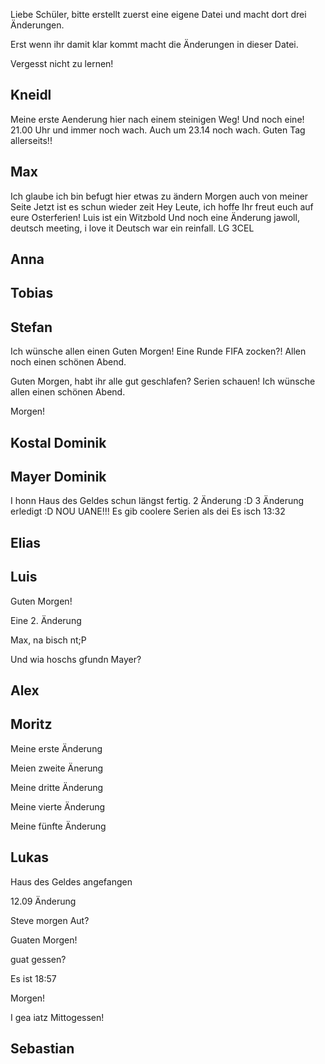 Liebe Schüler, 
bitte erstellt zuerst eine eigene Datei und macht dort drei Änderungen. 

Erst wenn ihr damit klar kommt macht die Änderungen in dieser Datei. 

Vergesst nicht zu lernen! 


Kneidl
-
Meine erste Aenderung hier nach einem steinigen Weg!
Und noch eine!
21.00 Uhr und immer noch wach.
Auch um 23.14 noch wach.
Guten Tag allerseits!!

Max
-
Ich glaube ich bin befugt hier etwas zu ändern
Morgen auch von meiner Seite
Jetzt ist es schun wieder zeit
Hey Leute, ich hoffe Ihr freut euch auf eure Osterferien!
Luis ist ein Witzbold
Und noch eine Änderung
jawoll, deutsch meeting, i love it
Deutsch war ein reinfall. LG 3CEL

Anna
-

Tobias
-

Stefan 
-
Ich wünsche allen einen Guten Morgen! Eine Runde FIFA zocken?! Allen noch einen schönen Abend.

Guten Morgen, habt ihr alle gut geschlafen? Serien schauen! Ich wünsche allen einen schönen Abend.

Morgen!

Kostal Dominik
-

Mayer Dominik
-
I honn Haus des Geldes schun längst fertig. 
2 Änderung :D
3 Änderung erledigt :D
NOU UANE!!!
Es gib coolere Serien als dei
Es isch 13:32



Elias
-

Luis
-
Guten Morgen!

Eine 2. Änderung

Max, na bisch nt;P

Und wia hoschs gfundn Mayer?


Alex
-

Moritz
-
Meine erste Änderung

Meien zweite Änerung

Meine dritte Änderung

Meine vierte Änderung

Meine fünfte Änderung

Lukas
-
Haus des Geldes angefangen

12.09 Änderung

Steve morgen Aut?

Guaten Morgen!

guat gessen?

Es ist 18:57

Morgen!

I gea iatz Mittogessen!

Sebastian
-

